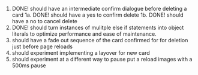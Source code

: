 1. DONE! should have an intermediate confirm dialogue before deleting a card
1a. DONE! should have a yes to confirm delete
1b. DONE! should have a no to cancel delete
2. DONE! should turn instances of mulitple else if statements into object literals to optimize performance and ease of maintenance.
3. should have a fade out sequence of the card confirmed for for deletion just before page reloads
4. should experiment implementing a layover for new card
5. should experiment at a different way to pause put a reload images with a 500ms pause
